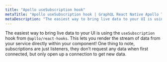```yaml
---
title: "Apollo useSubscription hook"
metaTitle: "Apollo useSubscription hook | GraphQL React Native Apollo Tutorial"
metaDescription: "The easiest way to bring live data to your UI is using the `useSubscription` hook from `@apllo/react-hooks`"
---
```


The easiest way to bring live data to your UI is using the `useSubscription` hook from `@apllo/react-hooks`. This lets you render the stream of data from your service directly within your component! One thing to note, subscriptions are just listeners, they don’t request any data when first connected, but only open up a connection to get new data.
